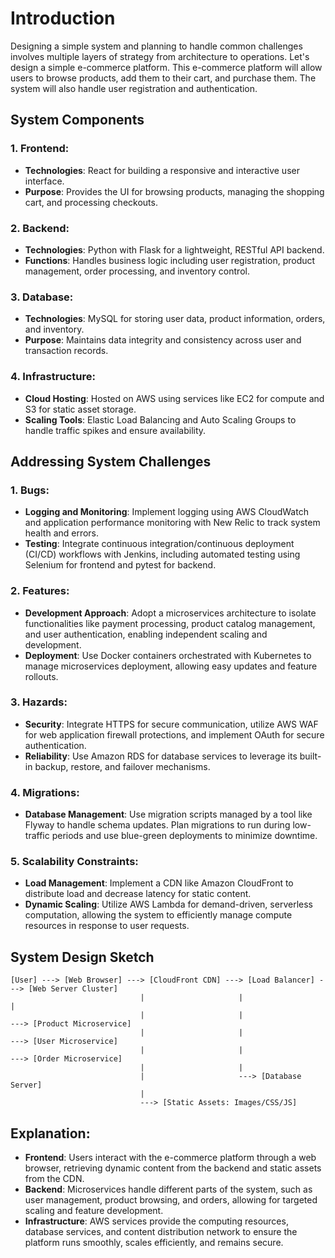 # Introduction
Designing a simple system and planning to handle common challenges involves multiple layers of strategy from architecture to operations.
Let's design a simple e-commerce platform. This e-commerce platform will allow users to browse products, add them to their cart, and purchase them. The system will also handle user registration and authentication.

## System Components

### 1. **Frontend**:
- **Technologies**: React for building a responsive and interactive user interface.
- **Purpose**: Provides the UI for browsing products, managing the shopping cart, and processing checkouts.

### 2. **Backend**:
- **Technologies**: Python with Flask for a lightweight, RESTful API backend.
- **Functions**: Handles business logic including user registration, product management, order processing, and inventory control.

### 3. **Database**:
- **Technologies**: MySQL for storing user data, product information, orders, and inventory.
- **Purpose**: Maintains data integrity and consistency across user and transaction records.

### 4. **Infrastructure**:
- **Cloud Hosting**: Hosted on AWS using services like EC2 for compute and S3 for static asset storage.
- **Scaling Tools**: Elastic Load Balancing and Auto Scaling Groups to handle traffic spikes and ensure availability.

## Addressing System Challenges

### 1. **Bugs**:
- **Logging and Monitoring**: Implement logging using AWS CloudWatch and application performance monitoring with New Relic to track system health and errors.
- **Testing**: Integrate continuous integration/continuous deployment (CI/CD) workflows with Jenkins, including automated testing using Selenium for frontend and pytest for backend.

### 2. **Features**:
- **Development Approach**: Adopt a microservices architecture to isolate functionalities like payment processing, product catalog management, and user authentication, enabling independent scaling and development.
- **Deployment**: Use Docker containers orchestrated with Kubernetes to manage microservices deployment, allowing easy updates and feature rollouts.

### 3. **Hazards**:
- **Security**: Integrate HTTPS for secure communication, utilize AWS WAF for web application firewall protections, and implement OAuth for secure authentication.
- **Reliability**: Use Amazon RDS for database services to leverage its built-in backup, restore, and failover mechanisms.

### 4. **Migrations**:
- **Database Management**: Use migration scripts managed by a tool like Flyway to handle schema updates. Plan migrations to run during low-traffic periods and use blue-green deployments to minimize downtime.

### 5. **Scalability Constraints**:
- **Load Management**: Implement a CDN like Amazon CloudFront to distribute load and decrease latency for static content.
- **Dynamic Scaling**: Utilize AWS Lambda for demand-driven, serverless computation, allowing the system to efficiently manage compute resources in response to user requests.

## System Design Sketch
```plaintext
[User] ---> [Web Browser] ---> [CloudFront CDN] ---> [Load Balancer] ---> [Web Server Cluster]
                             |                     |                   |
                             |                     |                   ---> [Product Microservice]
                             |                     |                   ---> [User Microservice]
                             |                     |                   ---> [Order Microservice]
                             |                     |
                             |                     ---> [Database Server]
                             |
                             ---> [Static Assets: Images/CSS/JS]
```

## Explanation:
- **Frontend**: Users interact with the e-commerce platform through a web browser, retrieving dynamic content from the backend and static assets from the CDN.
- **Backend**: Microservices handle different parts of the system, such as user management, product browsing, and orders, allowing for targeted scaling and feature development.
- **Infrastructure**: AWS services provide the computing resources, database services, and content distribution network to ensure the platform runs smoothly, scales efficiently, and remains secure.
